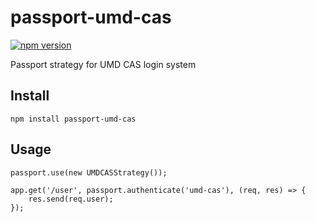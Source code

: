 # passport-umd-cas

[![npm version](https://badge.fury.io/js/passport-umd-cas.svg)](https://badge.fury.io/js/passport-umd-cas)

Passport strategy for UMD CAS login system

## Install
    npm install passport-umd-cas

## Usage
    passport.use(new UMDCASStrategy());

    app.get('/user', passport.authenticate('umd-cas'), (req, res) => {
        res.send(req.user);
    });

